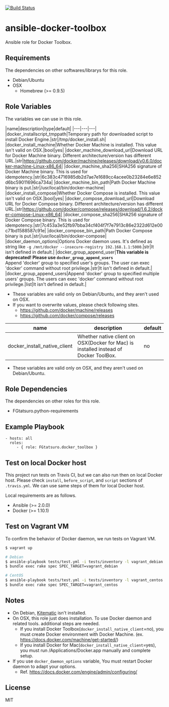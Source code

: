 [![Build Status](https://travis-ci.org/FGtatsuro/ansible-docker-toolbox.svg?branch=master)](https://travis-ci.org/FGtatsuro/ansible-docker-toolbox)

ansible-docker-toolbox
====================================

Ansible role for Docker Toolbox.

Requirements
------------

The dependencies on other softwares/librarys for this role.

- Debian/Ubuntu
- OSX
  - Homebrew (>= 0.9.5)

Role Variables
--------------

The variables we can use in this role.

|name|description|type|default|
|---|---|---|
|docker_installscript_tmppath|Temporary path for downloaded script to install Docker Engine.|str|/tmp/docker_install.sh|
|docker_install_machine|Whether Docker Machine is installed. This value isn't valid on OSX.|bool|yes|
|docker_machine_download_url|Download URL for Docker Machine binary. Different architecture/version has different URL.|str|https://github.com/docker/machine/releases/download/v0.6.0/docker-machine-Linux-x86_64|
|docker_machine_sha256|SHA256 signature of Docker Machine binary. This is used for idempotency.|str|6c383c4716985db2d7ae7e1689cc4acee0b23284e6e852d6bc59011696ca734a|
|docker_machine_bin_path|Path Docker Machine binary is put.|str|/usr/local/bin/docker-machine|
|docker_install_compose|Whether Docker Compose is installed. This value isn't valid on OSX.|bool|yes|
|docker_compose_download_url|Download URL for Docker Compose binary. Different architecture/version has different URL.|str|https://github.com/docker/compose/releases/download/1.6.2/docker-compose-Linux-x86_64|
|docker_compose_sha256|SHA256 signature of Docker Compose binary. This is used for idempotency.|str|7c453a3e52fb97bba34cf404f7f7e7913c86e2322d612e00c71bd1588587c91e|
|docker_compose_bin_path|Path Docker Compose binary is put.|str|/usr/local/bin/docker-compose|
|docker_daemon_options|Options Docker daemon uses. It's defined as string like `-g /mnt/docker --insecure-registry 192.168.1.1:5000`.|str|It isn't defined in default.|
|docker_group_append_user|**This variable is deprecated! Please use `docker_group_append_users`** <br> Append 'docker' group to specified user's groups. The user can exec 'docker' command without root privilege.|str|It isn't defined in default.|
|docker_group_append_users|Append 'docker' group to specified multiple users' groups. The users can exec 'docker' command without root privilege.|list|It isn't defined in default.|

- These variables are valid only on Debian/Ubuntu, and they aren't used on OSX.
- If you want to overwrite values, please check following sites.
  - https://github.com/docker/machine/releases
  - https://github.com/docker/compose/releases

|name|description|default|
|---|---|---|
|docker_install_native_client|Whether native client on OSX(Docker for Mac) is installed instead of Docker ToolBox.|no|

- These variables are valid only on OSX, and they aren't used on Debian/Ubuntu.

Role Dependencies
-----------------

The dependencies on other roles for this role.

- FGtatsuro.python-requirements

Example Playbook
----------------

    - hosts: all
      roles:
         - { role: FGtatsuro.docker_toolbox }

Test on local Docker host
-------------------------

This project run tests on Travis CI, but we can also run then on local Docker host.
Please check `install`, `before_script`, and `script` sections of `.travis.yml`.
We can use same steps of them for local Docker host.

Local requirements are as follows.

- Ansible (>= 2.0.0)
- Docker (>= 1.10.1)

Test on Vagrant VM
------------------

To confirm the behavior of Docker daemon, we run tests on Vagrant VM.

```bash
$ vagrant up

# Debian
$ ansible-playbook tests/test.yml -i tests/inventory -l vagrant_debian --extra-vars="docker_daemon_options='-H fd:// --insecure-registry 192.168.1.1:5000 --insecure-registry 192.168.1.2:5000'"
$ bundle exec rake spec SPEC_TARGET=vagrant_debian

# CentOS
$ ansible-playbook tests/test.yml -i tests/inventory -l vagrant_centos --extra-vars="docker_daemon_options='-H fd:// --insecure-registry 192.168.1.1:5000 --insecure-registry 192.168.1.2:5000'"
$ bundle exec rake spec SPEC_TARGET=vagrant_centos
```

Notes
-----

- On Debian, [Kitematic](https://kitematic.com/) isn't installed.
- On OSX, this role just does installation. To use Docker daemon and related tools. additional steps are needed.
  - If you install Docker Toolbox(`docker_install_native_client`=no), you must create Docker environment with Docker Machine. (ex. https://docs.docker.com/machine/get-started/)
  - If you install Docker for Mac(`docker_install_native_client`=yes), you must run /Applications/Docker.app manually and complete setup.
- If you use `docker_daemon_options` variable, You must restart Docker daemon to adapt your options.
  - Ref. https://docs.docker.com/engine/admin/configuring/

License
-------

MIT

